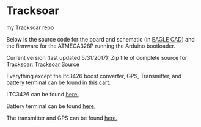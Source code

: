 # Tracksoar
my Tracksoar repo

Below is the source code for the board and schematic (in <a href="https://www.autodesk.com/products/eagle/overview">EAGLE CAD</a>) and the firmware for the ATMEGA328P running the Arduino bootloader.

Current version (last updated 5/31/2017): Zip file of complete source for Tracksoar:&nbsp;<a href="https://www.tracksoar.com/wp-content/uploads/2015/10/Tracksoar-Source-3.zip">Tracksoar Source</a>

Everything except the ltc3426 boost converter, GPS, Transmitter, and battery terminal can be found in&nbsp;<a href="http://www.mouser.com/ProjectManager/ProjectDetail.aspx?AccessID=907e641ecb">this cart.</a>

LTC3426 can be found&nbsp;<a href="http://www.digikey.com/product-detail/en/linear-technology/LTC3426ES6-TRMPBF/LTC3426ES6-TRMPBFCT-ND/1754255" target="_blank" rel="noopener noreferrer">here.</a>

Battery terminal can be found&nbsp;<a href="http://www.digikey.com/product-detail/en/jst-sales-america-inc/PHR-2/455-1165-ND/608607" target="_blank" rel="noopener noreferrer">here.</a>

The transmitter and GPS can be found&nbsp;<a href="http://ava.upuaut.net/store">here.</a>
